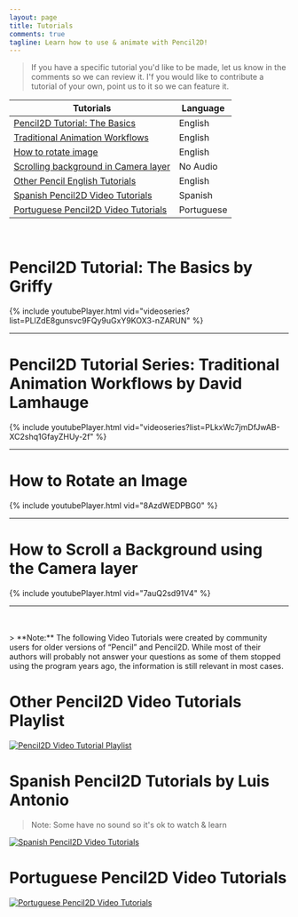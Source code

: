 ```yaml
---
layout: page
title: Tutorials
comments: true
tagline: Learn how to use & animate with Pencil2D!
---
```


> If you have a specific tutorial you'd like to be made, let us know in the comments so we can review it.
> I'f you would like to contribute a tutorial of your own, point us to it so we can feature it.


| Tutorials                                      | Language           |
| -----------------------------------------------| ------------------ |
| [Pencil2D Tutorial: The Basics](#griffy)       | English            |
| [Traditional Animation Workflows](#david)      | English            |
| [How to rotate image](#rotate)                 | English            |
| [Scrolling background in Camera layer](#ca)    | No Audio           |
| [Other Pencil English Tutorials](#pcleng)      | English            |
| [Spanish Pencil2D Video Tutorials](#pclspa)    | Spanish            |
| [Portuguese Pencil2D Video Tutorials](#pclpor) | Portuguese         |

<br>

# <a name="griffy"></a> Pencil2D Tutorial: The Basics by Griffy

{% include youtubePlayer.html vid="videoseries?list=PLlZdE8gunsvc9FQy9uGxY9KOX3-nZARUN" %}

<hr>

# <a name="david"></a> Pencil2D Tutorial Series: Traditional Animation Workflows by David Lamhauge

{% include youtubePlayer.html vid="videoseries?list=PLkxWc7jmDfJwAB-XC2shq1GfayZHUy-2f" %}

<hr>

# <a name="rotate"></a> How to Rotate an Image

{% include youtubePlayer.html vid="8AzdWEDPBG0" %}

<hr>

# <a name="ca"></a> How to Scroll a Background using the Camera layer

{% include youtubePlayer.html vid="7auQ2sd91V4" %}

<hr>
<br><br>
> **Note:** The following Video Tutorials were created by community users for older versions of “Pencil” and Pencil2D. While most of their authors will probably not answer your questions as some of them stopped using the program years ago, the information is still relevant in most cases.

# <a name="pcleng"></a>Other Pencil2D Video Tutorials Playlist

[![Pencil2D Video Tutorial Playlist](http://img.youtube.com/vi/oEswnDMQ9CY/hqdefault.jpg)](https://www.youtube.com/playlist?list=PLkxWc7jmDfJxExh6XJmrbjkjH5hH_Xo9_)

# <a name="pclspa"></a>Spanish Pencil2D Tutorials by Luis Antonio

> Note: Some have no sound so it's ok to watch & learn

[![Spanish Pencil2D Video Tutorials](http://img.youtube.com/vi/j6wcKgWTJBU/hqdefault.jpg)](https://www.youtube.com/playlist?list=PLkxWc7jmDfJzgUYjSxfw0-M2AAuW87P3X)

# <a name="pclpor"></a>Portuguese Pencil2D Video Tutorials

[![Portuguese Pencil2D Video Tutorials](http://img.youtube.com/vi/87EyxdqFIfc/hqdefault.jpg)](https://www.youtube.com/playlist?list=PLkxWc7jmDfJzktMzwloyemSLUk5gOeALI)

<!--# Introduction to the Official Pencil2D Course (Under Construction):

For Animators:

Overview & Navigation
The Workspace Layout
The Palettes
The Tools
The Timeline
The Layer System
The Keying System
The Display System
The Preferences Menu
The Import / Export

-->
